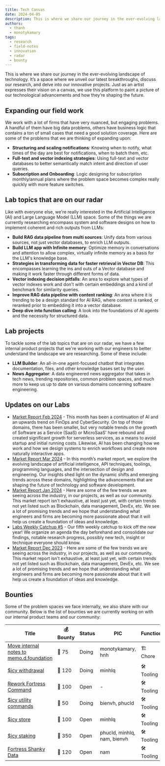 ```yaml
---
title: Tech Canvas
date: 2024-04-05
description: This is where we share our journey in the ever-evolving landscape of technology. It’s a space where we unveil our latest breakthroughs, discuss our research, and delve into our innovative projects. Just as an artist expresses their vision on a canvas, we use this platform to paint a picture of our technological advancements and how they’re shaping the future.
authors:
  - thanh
  - monotykamary
tags:
  - research
  - field-notes
  - innovation
  - radar
  - bounty
---
```


This is where we share our journey in the ever-evolving landscape of technology. It’s a space where we unveil our latest breakthroughs, discuss our research, and delve into our innovative projects. Just as an artist expresses their vision on a canvas, we use this platform to paint a picture of our technological advancements and how they’re shaping the future.

## Expanding our field work

We work with a lot of firms that have very nuanced, but engaging problems. A handful of them have big data problems, others have business logic that contains a ton of small cases that need a good solution coverage. Here are some of the problems that we are thinking of expanding upon:

- **Structuring and scaling notifications**: Knowing when to notify, what times of the day are best for notifications, when to batch them, etc.
- **Full-text and vector indexing strategies**: Using full-text and vector databases to better semantically match intent and direction of user queries.
- **Subscription and Onboarding**: Logic designing for subscription monthly/annual plans where the problem space becomes complex really quickly with more feature switches.

## Lab topics that are on our radar

Like with everyone else, we're really interested in the Artificial Intelligence (AI) and Large Language Model (LLM) space. Some of the things we are currently researching encompass system and software designs on how to implement coherent and rich outputs from LLMs:

- **Build RAG data pipeline from multi sources**: Unify data from various sources, not just vector databases, to enrich LLM outputs.
- **Build LLM app with Infinite memory**: Optimize memory in conversations and attention to allow complex, virtually infinite memory as a basis for the LLM's knowledge base.
- **Strategies in transforming data for faster retrieval in Vector DB**: This encompasses learning the ins and outs of a Vector database and making it work faster through different forms of data.
- **Vector indexing decision pitfalls**: An area to explore what types of vector indexes work and don't with certain embeddings and a kind of benchmark for similarity queries.
- **Improve RAG data pipeline with content ranking**: An area where it is trending to be a design standard for AI RAG, where content is ranked, or reranked prior to embedding it into a vector database.
- **Deep dive into function calling**: A look into the foundations of AI agents and the necessity for structured data.

## Lab projects

To tackle some of the lab topics that are on our radar, we have a few internal product projects that we're working with our engineers to better understand the landscape we are researching. Some of these include:

- **LLM Builder**: An all-in-one agent-focused chatbot that integrates documentation, files, and other knowledge bases set by the user.
- **News Aggregator**: A data engineered news aggregator that takes in tech news, trending repositories, common problem spaces, and much more to keep us up to date on various domains concerning software engineering.

## Updates on our Labs

- [Market Report Feb 2024]() - This month has been a continuation of AI and an upwards trend on FinOps and CyberSecurity. On top of those domains, there has been smaller, but very notable trends on the growth of Software as a Service (SaaS) or MicroSaaS' have rebound and created significant growth for serverless services, as a means to avoid startup and initial running costs. Likewise, AI has been changing how we work and how we design systems to enrich workflows and create more naturally interactive apps.
- [Market Report Mar 2024]() - In this month’s market report, we explore the evolving landscape of artificial intelligence, API techniques, toolings, programming languages, and the intersection of design and engineering. Our insights shed light on the dynamic shifts and emerging trends across these domains, highlighting the advancements that are shaping the future of technology and software development.
- [Market Report Jan 2024]() - Here are some of the few trends we are seeing across the industry, in our projects, as well as our community. This market report isn't exhaustive, at least just yet, with certain trends not yet listed such as Blockchain, data management, DevEx, etc. We see a lot of promising trends and we hope that understanding what engineers and firms are becoming more passionate about that it will help us create a foundation of ideas and knowledge.
- [Labs Weekly Catchup #5](labs-weekly-catchup-5.md) - Our fifth weekly catchup to kick off the new year! We organize an agenda the day beforehand and consolidate our findings, notable research progress, possibly new tech, insight or technique everyone should know.
- [Market Report Dec 2023]() - Here are some of the few trends we are seeing across the industry, in our projects, as well as our community. This market report isn't exhaustive, at least just yet, with certain trends not yet listed such as Blockchain, data management, DevEx, etc. We see a lot of promising trends and we hope that understanding what engineers and firms are becoming more passionate about that it will help us create a foundation of ideas and knowledge.

## Bounties

Some of the problem spaces we face internally, we also share with our community. Below is the list of bounties we are currently working on with our internal product teams and our community:

| Title                                                                                       | 💰 Bounty | Status | PIC                         | Function    |
| ------------------------------------------------------------------------------------------- | --------- | ------ | --------------------------- | ----------- |
| [Move internal notes to memo.d.foundation]() | 🧊 75     | Doing  | monotykamary, hnh           | 🏗️ Chore   |
| [$icy withdrawal]()                          | 🧊 120    | Doing  | minhlq                      | 🛠️ Tooling |
| [Rework Fortress Command]()        | 🧊 100    | Open   | -                           | 🛠️ Tooling |
| [$icy utility commands]()              | 🧊 50     | Doing  | bienvh, phucld              | 🛠️ Tooling |
| [$icy store]()                                   | 🧊 100    | Open   | minhlq                      | 🛠️ Tooling |
| [$icy staking]()                               | 🧊 350    | Open   | phucld, minhlq, nam, bienvh | 🛠️ Tooling |
| [Fortress Shanky Data]()              | 🧊 120    | Open   | nam                         | 🛠️ Tooling |
